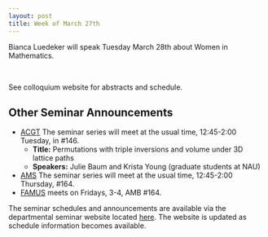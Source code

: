 ```yaml
---
layout: post
title: Week of March 27th
---
```

Bianca Luedeker will speak Tuesday March 28th about Women in Mathematics.

<br>

See colloquium website for abstracts and schedule.

## Other Seminar Announcements ##

- [ACGT](acgtFall2016) The seminar series will meet at the usual time, 12:45-2:00 Tuesday,
   in #146.
   - **Title:** Permutations with triple inversions and volume under 3D lattice paths
   - **Speakers:** Julie Baum and Krista Young (graduate students at NAU)
- [AMS](amsFall2016) The seminar series will meet at the usual time, 12:45-2:00 Thursday,
   #164.
- [FAMUS](famusFall2016) meets on Fridays, 3-4, AMB #164.

The seminar schedules and announcements are available via the departmental seminar
website located [here](http://naumathstat.github.io/seminars).
The website is updated as  schedule information becomes available.
